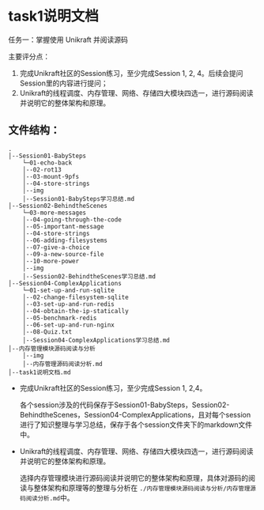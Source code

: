 # task1说明文档

任务一：掌握使用 Unikraft 并阅读源码

主要评分点：

1. 完成Unikraft社区的Session练习，至少完成Session 1, 2,
   4。后续会提问Session里的内容进行提问；
2.  Unikraft的线程调度、内存管理、网络、存储四大模块四选一，进行源码阅读并说明它的整体架构和原理。

## 文件结构：

```
.
│--Session01-BabySteps
	└─01-echo-back
	│--02-rot13
	│--03-mount-9pfs
	│--04-store-strings
	│--img
	│--Session01-BabySteps学习总结.md
│--Session02-BehindtheScenes
	└─03-more-messages
	│--04-going-through-the-code
	│--05-important-message
	│--04-store-strings
	│--06-adding-filesystems
	│--07-give-a-choice
	│--09-a-new-source-file
	│--10-more-power
	│--img
	│--Session02-BehindtheScenes学习总结.md
│--Session04-ComplexApplications
	└─01-set-up-and-run-sqlite
	│--02-change-filesystem-sqlite
	│--03-set-up-and-run-redis
	│--04-obtain-the-ip-statically
	│--05-benchmark-redis
	│--06-set-up-and-run-nginx
	│--08-Quiz.txt
	│--Session04-ComplexApplications学习总结.md
│--内存管理模块源码阅读与分析
	│--img
	│--内存管理源码阅读分析.md
│--task1说明文档.md
```

- 完成Unikraft社区的Session练习，至少完成Session 1, 2,4。

  各个session涉及的代码保存于Session01-BabySteps，Session02-BehindtheScenes，Session04-ComplexApplications，且对每个session进行了知识整理与学习总结，保存于各个session文件夹下的markdown文件中。

- Unikraft的线程调度、内存管理、网络、存储四大模块四选一，进行源码阅读并说明它的整体架构和原理。

  选择内存管理模块进行源码阅读并说明它的整体架构和原理，具体对源码的阅读与整体架构和原理等的整理与分析在 `./内存管理模块源码阅读与分析/内存管理源码阅读分析.md`中。